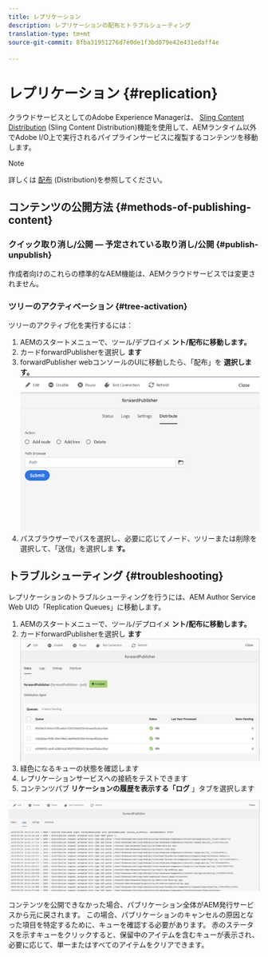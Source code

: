 ```yaml
---
title: レプリケーション
description: レプリケーションの配布とトラブルシューティング
translation-type: tm+mt
source-git-commit: 8fba31951276d7e0de1f3bd079e42e431edaff4e

---
```



# レプリケーション {#replication}

クラウドサービスとしてのAdobe Experience Managerは、 [Sling Content Distribution](https://sling.apache.org/documentation/bundles/content-distribution.html) (Sling Content Distribution)機能を使用して、AEMランタイム以外でAdobe I/O上で実行されるパイプラインサービスに複製するコンテンツを移動します。

>[!NOTE]
>
> 詳しくは [配布](/help/core-concepts/architecture.md#content-distribution) (Distribution)を参照してください。

## コンテンツの公開方法 {#methods-of-publishing-content}

### クイック取り消し/公開 — 予定されている取り消し/公開 {#publish-unpublish}

作成者向けのこれらの標準的なAEM機能は、AEMクラウドサービスでは変更されません。

### ツリーのアクティベーション {#tree-activation}

ツリーのアクティブ化を実行するには：

1. AEMのスタートメニューで、ツール/デプロイメ **ント/配布に移動します。**
2. カードforwardPublisherを選択し **ます**
3. forwardPublisher webコンソールのUIに移動したら、「配布」を **選択します。**
   ![DistributeDistribute](assets/distribute.png "")
4. パスブラウザーでパスを選択し、必要に応じてノード、ツリーまたは削除を選択して、「送信」を選択しま **す。**

## トラブルシューティング {#troubleshooting}

レプリケーションのトラブルシューティングを行うには、AEM Author Service Web UIの「Replication Queues」に移動します。

1. AEMのスタートメニューで、ツール/デプロイメ **ント/配布に移動します。**
2. カードforwardPublisherを選択し **ます**
   ![StatusStatus](assets/status.png "")
3. 緑色になるキューの状態を確認します
4. レプリケーションサービスへの接続をテストできます
5. コンテンツパブ **リケーションの履歴を表示する「ログ** 」タブを選択します

![LogsLogs](assets/logs.png "")

コンテンツを公開できなかった場合、パブリケーション全体がAEM発行サービスから元に戻されます。
この場合、パブリケーションのキャンセルの原因となった項目を特定するために、キューを確認する必要があります。 赤のステータスを示すキューをクリックすると、保留中のアイテムを含むキューが表示され、必要に応じて、単一またはすべてのアイテムをクリアできます。
